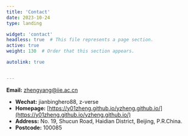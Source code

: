 ```yaml
---
title: 'Contact'
date: 2023-10-24
type: landing

widget: 'contact'
headless: true  # This file represents a page section.
active: true
weight: 130  # Order that this section appears.

autolink: true


---
```


**Email:** [zhengyang@iie.ac.cn](mailto:zhengyang@iie.ac.cn)
- **Wechat:** jianbinghero88, z-verse
- **Homepage:** [https://y01zheng.github.io/yzheng.github.io/](https://y01zheng.github.io/yzheng.github.io/)
- **Address:** No. 19, Shucun Road, Haidian District, Beijing, P.R.China.
- **Postcode:** 100085


